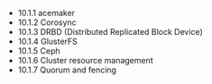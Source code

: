 

- 10.1.1 acemaker
- 10.1.2 Corosync
- 10.1.3 DRBD (Distributed Replicated Block Device)
- 10.1.4 GlusterFS
- 10.1.5 Ceph
- 10.1.6 Cluster resource management
- 10.1.7 Quorum and fencing